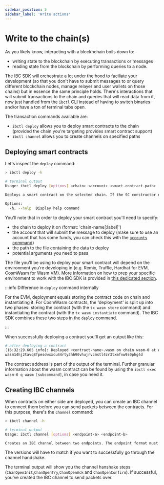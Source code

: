 ```yaml
---
sidebar_position: 5
sidebar_label: 'Write actions'
---
```


# Write to the chain(s)

As you likely know, interacting with a blockhchain boils down to:

- writing state to the blockchain by executing transactions or messages
- reading state from the blockchain by performing queries to a node.

The IBC SDK will orchestrate a lot under the hood to faciliate your development (so that you don't have to submit messages to or query different blockchain nodes, manage relayer and user wallets on those chains) but in essence the same principle holds. There's interactions that will submit transactions to the chain and queries that will read data from it, now just handled from the `ibctl` CLI instead of having to switch binaries and/or have a ton of terminal tabs open.

The transaction commands available are:

- `ibctl deploy` allows you to deploy smart contracts to the chain (provided the chain you're targeting provides smart contract support)
- `ibctl channel` allows you to create channels on specified paths

## Deploying smart contracts

Let's inspect the `deploy` command:

```bash
> ibctl deploy -h

# terminal output
Usage: ibctl deploy [options] <chain> <account> <smart-contract-path> [args...]

Deploys a smart contract on the selected chain. If the SC constructor needs arguments, list them in order

Options:
  -h, --help  Display help command
```

You'll note that in order to deploy your smart contract you'll need to specify:

- the chain to deploy it on (format: 'chain-name[:label]')
- the account that will submit the message to deploy (make sure to use an account that has some funds, you can check this with the [`accounts` command](./6-query.md))
- the path to the file containing the data to deploy
- potential arguments you need to pass

The file you'll be using to deploy your smart contract will depend on the environment you're developing in (e.g. Remix, Truffle, Hardhat for EVM, CosmWasm for Wasm VM). More information on how to prep your specific environment to work with the IBC SDK is provided in [this dedicated section](../dev-environment/EVM/index.md).

:::info Difference in `deploy` command internally

For the EVM, deployment equals storing the contract code on chain and instantiating it. For CosmWasm contracts, the 'deployment' is split up into two phases: storing the contract (with the `tx wasm store` command) and instantiating the contract (with the `tx wasm instantiate` command). The IBC SDK combines these two steps in the `deploy` command.

:::

When successfully deploying a contract you'll get an output like this:

```bash
# after deploying a contract
[16:32:29.605 info]: Deployed <contract-name>.wasm on chain wasm-0 at wasm14hj2tavq8fpesdwxxcu44rty3hh90vhujrvcmstl4zr3txmfvw9s0phg4d with tx hash 9243BB68EB59C99B767DC6BC70D18A088B238113DAF2E8450D6BBCE11165E0EA by address wasm158z04naus5r3vcanureh7u0ngs5q4l0gkwegr4
wasm14hj2tavq8fpesdwxxcu44rty3hh90vhujrvcmstl4zr3txmfvw9s0phg4d
```

The contract address is part of the output of the terminal. Further granular information about the wasm contract can be found by using the `ibctl exec wasm-0 q wasm [subcommand]`, in case you need it.

## Creating IBC channels

When contracts on either side are deployed, you can create an IBC channel to connect them before you can send packets between the contracts. For this purpose, there's the `channel` command:

```bash
> ibctl channel -h

# terminal output
Usage: ibctl channel [options] <endpoint-a> <endpoint-b>

Creates an IBC channel between two endpoints. The endpoint format must be `chain_id:port_id:version`
```

The versions will have to match if you want to successfully go through the channel handshake.

The terminal output will show you the channel hanshake steps (`ChanOpenInit`,`ChanOpenTry`,`ChanOpenAck` and `ChanOpenConfirm`). If successful, you've created the IBC channel to send packets over.
